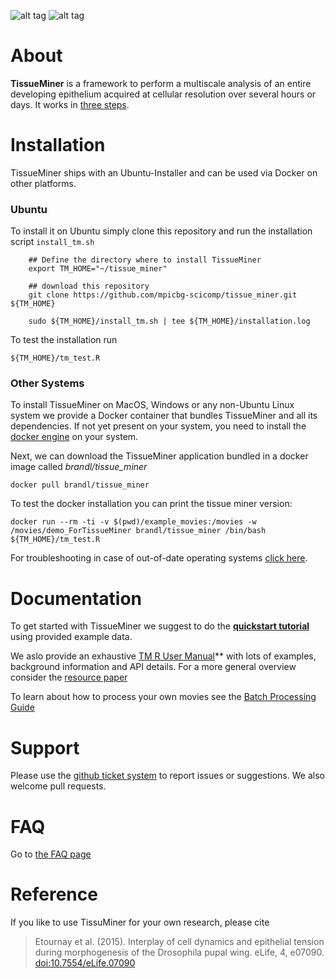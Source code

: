 

![alt tag](https://raw.githubusercontent.com/mpicbg-scicomp/tissue_miner/master/docs/readme_screenshots/stripes_0.jpg)
![alt tag](https://raw.githubusercontent.com/mpicbg-scicomp/tissue_miner/master/docs/readme_screenshots/veins_0.jpg)


About
=================

**TissueMiner** is a framework to perform a multiscale analysis of an entire developing epithelium acquired at cellular resolution over several hours or days. It works in [three steps](misc/TM_description.md). 


Installation
================

TissueMiner ships with an Ubuntu-Installer and can be used via Docker on other platforms.

### Ubuntu

To install it on Ubuntu simply clone this repository and run the installation script `install_tm.sh`

```
    ## Define the directory where to install TissueMiner
    export TM_HOME="~/tissue_miner"

    ## download this repository
    git clone https://github.com/mpicbg-scicomp/tissue_miner.git ${TM_HOME}

    sudo ${TM_HOME}/install_tm.sh | tee ${TM_HOME}/installation.log
```

To test the installation run
```
${TM_HOME}/tm_test.R
```

### Other Systems

To install TissueMiner on MacOS, Windows or any non-Ubuntu Linux system we provide a Docker container that bundles TissueMiner and all its dependencies. If not yet present on your system, you need to install the [docker engine](https://docs.docker.com/)
on your system.


Next, we can download the TissueMiner application bundled in a docker image called _brandl/tissue_miner_
```
docker pull brandl/tissue_miner
```

To test the docker installation you can print the tissue miner version:
```
docker run --rm -ti -v $(pwd)/example_movies:/movies -w /movies/demo_ForTissueMiner brandl/tissue_miner /bin/bash ${TM_HOME}/tm_test.R
```

For troubleshooting in case of out-of-date operating systems [click here](misc/docker_troubleshooting.md).



Documentation
================

To get started with TissueMiner we suggest to do the **[quickstart tutorial](https://mpicbg-scicomp.github.io/tissue_miner/quickstart/TM_Quickstart.html)** using provided example data.

We aslo provide an exhaustive [TM R User Manual](https://mpicbg-scicomp.github.io/tissue_miner/tm_tutorial/R-tutorial.html)** with lots of examples, background information and API details. For a more general overview consider the [resource paper](/link/here/once/published)

To learn about how to process your own movies see the [Batch Processing Guide](MovieProcessing.md)


Support
=========

Please use the [github ticket system](https://github.com/mpicbg-scicomp/tissue_miner/issues) to report issues or suggestions. We also welcome pull requests.


FAQ
=========
Go to [the FAQ page](faq.md)

Reference
==========

If you like to use TissuMiner for your own research, please cite

> Etournay et al. (2015). Interplay of cell dynamics and epithelial tension during morphogenesis of the Drosophila pupal wing. eLife, 4, e07090. [doi:10.7554/eLife.07090](http://elifesciences.org/content/early/2015/06/23/eLife.07090)


